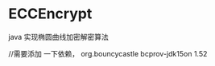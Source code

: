 # ECCEncrypt
java 实现椭圆曲线加密解密算法

//需要添加 一下依赖，
 <dependency>
<groupId>org.bouncycastle</groupId>
            <artifactId>bcprov-jdk15on</artifactId>
            <version>1.52</version>
        </dependency>



